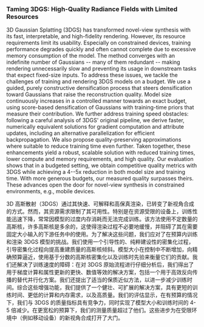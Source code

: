 ### Taming 3DGS: High-Quality Radiance Fields with Limited Resources

3D Gaussian Splatting (3DGS) has transformed novel-view synthesis with its fast, interpretable, and high-fidelity rendering. However, its resource requirements limit its usability. Especially on constrained devices, training performance degrades quickly and often cannot complete due to excessive memory consumption of the model. The method converges with an indefinite number of Gaussians -- many of them redundant -- making rendering unnecessarily slow and preventing its usage in downstream tasks that expect fixed-size inputs. To address these issues, we tackle the challenges of training and rendering 3DGS models on a budget. We use a guided, purely constructive densification process that steers densification toward Gaussians that raise the reconstruction quality. Model size continuously increases in a controlled manner towards an exact budget, using score-based densification of Gaussians with training-time priors that measure their contribution. We further address training speed obstacles: following a careful analysis of 3DGS' original pipeline, we derive faster, numerically equivalent solutions for gradient computation and attribute updates, including an alternative parallelization for efficient backpropagation. We also propose quality-preserving approximations where suitable to reduce training time even further. Taken together, these enhancements yield a robust, scalable solution with reduced training times, lower compute and memory requirements, and high quality. Our evaluation shows that in a budgeted setting, we obtain competitive quality metrics with 3DGS while achieving a 4--5x reduction in both model size and training time. With more generous budgets, our measured quality surpasses theirs. These advances open the door for novel-view synthesis in constrained environments, e.g., mobile devices.

3D 高斯散射（3DGS）通过其快速、可解释和高保真渲染，已转变了新视角合成的方式。然而，其资源需求限制了其可用性。特别是在资源受限的设备上，训练性能迅速下降，常常因模型的过度内存消耗而无法完成训练。该方法使用不定数量的高斯核，许多高斯核是多余的，这使得渲染过程不必要地缓慢，并阻碍了其在需要固定大小输入的下游任务中的使用。为了解决这些问题，我们应对了在预算内训练和渲染 3DGS 模型的挑战。我们使用一个引导性的、纯粹建设性的密集化过程，引导密集化过程向提高重建质量的高斯核倾斜。模型大小在控制中不断增加，向精确预算逼近，使用基于分数的高斯核密集化以及训练时先验来衡量它们的贡献。我们还解决了训练速度的障碍：在对 3DGS 原始流程进行仔细分析后，我们得出了用于梯度计算和属性更新的更快、数值等效的解决方案，包括一个用于高效反向传播的替代并行化方案。我们还提出了适当的保质近似方法，以进一步减少训练时间。综合这些增强功能，我们提供了一个健壮、可扩展的解决方案，具有更短的训练时间、更低的计算和内存需求，以及高质量。我们的评估显示，在有预算的情况下，我们与 3DGS 的质量指标具有竞争力，同时实现了模型大小和训练时间的 4-5 倍减少。在更宽松的预算下，我们的测量质量超过了他们。这些进步为在受限环境中（例如移动设备）的新视角合成打开了大门。
